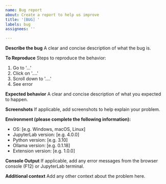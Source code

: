 ```yaml
---
name: Bug report
about: Create a report to help us improve
title: '[BUG] '
labels: bug
assignees: ''

---
```


**Describe the bug**
A clear and concise description of what the bug is.

**To Reproduce**
Steps to reproduce the behavior:
1. Go to '...'
2. Click on '....'
3. Scroll down to '....'
4. See error

**Expected behavior**
A clear and concise description of what you expected to happen.

**Screenshots**
If applicable, add screenshots to help explain your problem.

**Environment (please complete the following information):**
 - OS: [e.g. Windows, macOS, Linux]
 - JupyterLab version: [e.g. 4.0.0]
 - Python version: [e.g. 3.10]
 - Ollama version: [e.g. 0.1.18]
 - Extension version: [e.g. 1.0.0]

**Console Output**
If applicable, add any error messages from the browser console (F12) or JupyterLab terminal.

**Additional context**
Add any other context about the problem here. 